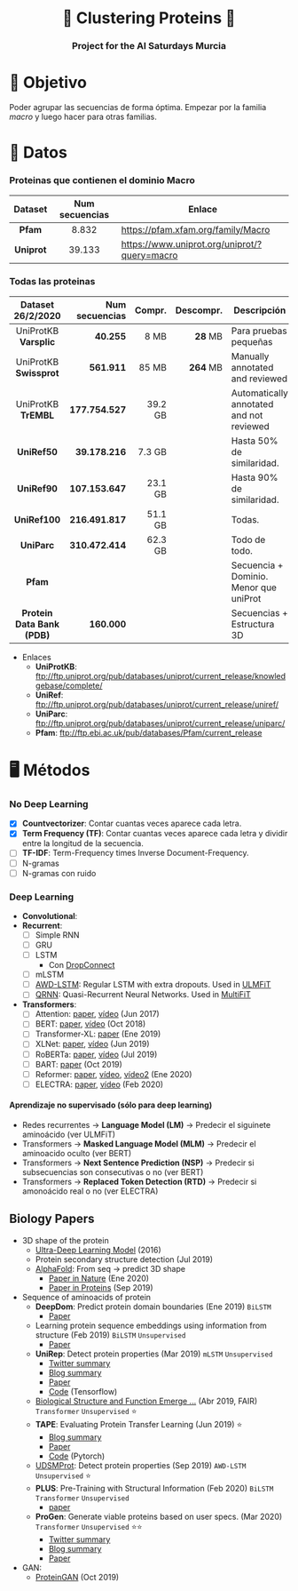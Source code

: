 <h1 align="center">🧬 Clustering Proteins 🧬</h1>
<h3 align="center">Project for the AI Saturdays Murcia</h3>

# 🎯 Objetivo
Poder agrupar las secuencias de forma óptima. Empezar por la familia *macro* y luego hacer para otras familias.


# 💾 Datos

### Proteinas que contienen el dominio Macro

| Dataset                     | Num secuencias | Enlace                                       |
|:---------------------------:|:--------------:|----------------------------------------------|
| **Pfam**                    | 8.832          | https://pfam.xfam.org/family/Macro           |
| **Uniprot**                 | 39.133         | https://www.uniprot.org/uniprot/?query=macro |


### Todas las proteinas

| Dataset 26/2/2020           | Num secuencias  | Compr.     | Descompr.     | Descripción                              |
|:---------------------------:|----------------:|-----------:|--------------:|------------------------------------------|
| UniProtKB **Varsplic**      | **40.255**      | 8 MB       | **28** MB     | Para pruebas pequeñas                    |
| UniProtKB **Swissprot**     | **561.911**     | 85 MB      | **264** MB    | Manually annotated and reviewed          |
| UniProtKB **TrEMBL**        | **177.754.527** | 39.2 GB    |               | Automatically annotated and not reviewed |
| **UniRef50**                | **39.178.216**  | 7.3 GB     |               | Hasta 50% de similaridad.                |
| **UniRef90**                | **107.153.647** | 23.1 GB    |               | Hasta 90% de similaridad.                |
| **UniRef100**               | **216.491.817** | 51.1 GB    |               | Todas.                                   |
| **UniParc**                 | **310.472.414** | 62.3 GB    |               | Todo de todo.                            |
| **Pfam**                    |                 |            |               | Secuencia + Dominio. Menor que uniProt   |
| **Protein Data Bank (PDB)** | **160.000**     |            |               | Secuencias + Estructura 3D               |

- Enlaces
  - **UniProtKB**: ftp://ftp.uniprot.org/pub/databases/uniprot/current_release/knowledgebase/complete/
  - **UniRef**: ftp://ftp.uniprot.org/pub/databases/uniprot/current_release/uniref/
  - **UniParc**: ftp://ftp.uniprot.org/pub/databases/uniprot/current_release/uniparc/
  - **Pfam**: ftp://ftp.ebi.ac.uk/pub/databases/Pfam/current_release


# 🖥️ Métodos

### No Deep Learning

- [x] **Countvectorizer**: Contar cuantas veces aparece cada letra.
- [x] **Term Frequency (TF)**: Contar cuantas veces aparece cada letra y dividir entre la longitud de la secuencia.
- [ ] **TF-IDF**: Term-Frequency times Inverse Document-Frequency.
- [ ] N-gramas
- [ ] N-gramas con ruido

### Deep Learning

- **Convolutional**:
- **Recurrent**:
  - [ ] Simple RNN
  - [ ] GRU
  - [ ] LSTM
    - Con [DropConnect](https://es.coursera.org/lecture/competitive-data-science/hyperparameter-tuning-iii-Hg3xw)
  - [ ] mLSTM
  - [ ] [AWD-LSTM](https://arxiv.org/abs/1708.02182): Regular LSTM with extra dropouts. Used in [ULMFiT](https://arxiv.org/abs/1801.06146)
  - [ ] [QRNN](https://arxiv.org/abs/1611.01576): Quasi-Recurrent Neural Networks. Used in [MultiFiT](https://arxiv.org/abs/1909.04761)
- **Transformers**:
  - [ ] Attention: [paper](https://arxiv.org/abs/1706.03762), [vídeo](https://youtu.be/iDulhoQ2pro) (Jun 2017)
  - [ ] BERT:      [paper](https://arxiv.org/abs/1810.04805), [vídeo](https://youtu.be/-9evrZnBorM) (Oct 2018)
  - [ ] Transformer-XL: [paper](https://arxiv.org/abs/1901.02860)  (Ene 2019)
  - [ ] XLNet:    [paper](https://arxiv.org/abs/1906.08237), [vídeo](https://youtu.be/H5vpBCLo74U) (Jun 2019)
  - [ ] RoBERTa:  [paper](https://arxiv.org/abs/1907.11692), [vídeo](https://youtu.be/-MCYbmU9kfg) (Jul 2019)
  - [ ] BART:     [paper](https://arxiv.org/abs/1910.13461) (Oct 2019)
  - [ ] Reformer: [paper](https://arxiv.org/abs/2001.04451), [vídeo](https://youtu.be/i4H0kjxrias), [vídeo2](https://youtu.be/Kf3x3lqf9cQ) (Ene 2020)
  - [ ] ELECTRA:  [paper](https://openreview.net/pdf?id=r1xMH1BtvB), [vídeo](https://youtu.be/QWu7j1nb_jI) (Feb 2020)

#### Aprendizaje no supervisado (sólo para deep learning)
- Redes recurrentes -> **Language Model (LM)** -> Predecir el siguinete aminoácido (ver ULMFiT)
- Transformers -> **Masked Language Model (MLM)** ->  Predecir el aminoacido oculto (ver BERT)
- Transformers -> **Next Sentence Prediction (NSP)** -> Predecir si subsecuencias son consecutivas o no (ver BERT)
- Transformers -> **Replaced Token Detection (RTD)** -> Predecir si amonoácido real o no (ver ELECTRA)

## Biology Papers

- 3D shape of the protein
  - [Ultra-Deep Learning Model](https://arxiv.org/abs/1609.00680) (2016)
  - Protein secondary structure detection (Jul 2019)
  - [AlphaFold](https://deepmind.com/blog/article/AlphaFold-Using-AI-for-scientific-discovery): From seq -> predict 3D shape
    - [Paper in Nature](https://www.nature.com/articles/s41586-019-1923-7.epdf?author_access_token=Z_KaZKDqtKzbE7Wd5HtwI9RgN0jAjWel9jnR3ZoTv0MCcgAwHMgRx9mvLjNQdB2TlQQaa7l420UCtGo8vYQ39gg8lFWR9mAZtvsN_1PrccXfIbc6e-tGSgazNL_XdtQzn1PHfy21qdcxV7Pw-k3htw%3D%3D) (Ene 2020)
    - [Paper in Proteins](https://onlinelibrary.wiley.com/doi/epdf/10.1002/prot.25834) (Sep 2019)
- Sequence of aminoacids of protein
  - **DeepDom**: Predict protein domain boundaries (Ene 2019) `BiLSTM`
    - [Paper](https://psb.stanford.edu/psb-online/proceedings/psb19/jiang.pdf)
  - Learning protein sequence embeddings using information from structure (Feb 2019) `BiLSTM` `Unsupervised`
    - [Paper](https://arxiv.org/pdf/1902.08661.pdf)
  - **UniRep**: Detect protein properties (Mar 2019) `mLSTM` `Unsupervised`
    - [Twitter summary](https://twitter.com/SurgeBiswas/status/1110604004818587648)
    - [Blog summary](https://moalquraishi.wordpress.com/2019/04/01/the-future-of-protein-science-will-not-be-supervised/)
    - [Paper](https://www.biorxiv.org/content/10.1101/589333v1.full.pdf)
    - [Code](https://github.com/churchlab/UniRep) (Tensorflow)
  - [Biological Structure and Function Emerge ...](https://www.biorxiv.org/content/10.1101/622803v1)  (Abr 2019, FAIR) `Transformer` `Unsupervised` ⭐
  - **TAPE**: Evaluating Protein Transfer Learning (Jun 2019) ⭐
    - [Blog summary](https://bair.berkeley.edu/blog/2019/11/04/proteins/)
    - [Paper](https://arxiv.org/pdf/1906.08230.pdf)
    - [Code](https://github.com/songlab-cal/tape) (Pytorch)
  - [UDSMProt](https://www.biorxiv.org/content/10.1101/704874v2.full.pdf): Detect protein properties (Sep 2019) `AWD-LSTM` `Unsupervised` ⭐
  - **PLUS**: Pre-Training with Structural Information (Feb 2020) `BiLSTM` `Transformer` `Unsupervised`
    - [paper](https://arxiv.org/pdf/1912.05625.pdf)
  - **ProGen**: Generate viable proteins based on user specs. (Mar 2020)  `Transformer` `Unsupervised`  ⭐⭐
    - [Twitter summary](https://twitter.com/RichardSocher/status/1237842037744910336)
    - [Blog summary](https://blog.einstein.ai/progen/)
    - [Paper](https://www.biorxiv.org/content/10.1101/2020.03.07.982272v1)
- GAN:
  - [ProteinGAN](https://www.biorxiv.org/content/10.1101/789719v2) (Oct 2019)
